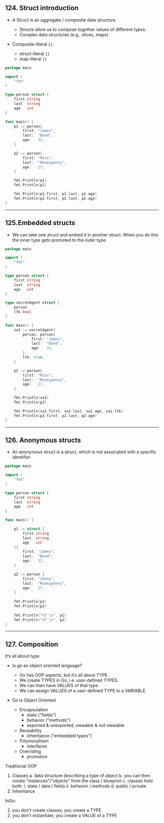## 124. Struct introduction

* A Struct is an aggregate / composite data structure. 
    * Structs allow us to compose together values of different types. 
    * Complex data structures (e.g., slices, maps)

* Composite-literal `{}`: 
    * struct-literal `{}`
    * map-literal `{}`

```go
package main

import (
	"fmt"
)

type person struct {
	first string
	last  string
	age   int
}

func main() {
	p1 := person{
		first: "James",
		last:  "Bond",
		age:   32,
	}

	p2 := person{
		first: "Miss",
		last:  "Moneypenny",
		age:   27,
	}

	fmt.Println(p1)
	fmt.Println(p2)

	fmt.Println(p1.first, p1.last, p1.age)
	fmt.Println(p2.first, p2.last, p2.age)
}
```

***

## 125.Embedded structs

* We can take one struct and embed it in another struct. When you do this the inner type gets
promoted to the outer type.

```go
package main

import (
	"fmt"
)

type person struct {
	first string
	last  string
	age   int
}

type secretAgent struct {
	person
	ltk bool
}

func main() {
	sa1 := secretAgent{
		person: person{
			first: "James",
			last:  "Bond",
			age:   32,
		},
		ltk: true,
	}

	p2 := person{
		first: "Miss",
		last:  "Moneypenny",
		age:   27,
	}

	fmt.Println(sa1)
	fmt.Println(p2)

	fmt.Println(sa1.first, sa1.last, sa1.age, sa1.ltk)
	fmt.Println(p2.first, p2.last, p2.age)
}
```

***

## 126. Anonymous structs

* An anonymous struct is a struct, which is not associated with a specific identifier.

```go
package main

import (
	"fmt"
)

type person struct {
	first string
	last  string
	age   int
}

func main() {

	p1 := struct {
		first string
		last  string
		age   int
	}{
		first: "James",
		last:  "Bond",
		age:   32,
	}

	p2 := person {
		first: "Jenny",
		last:  "Moneypenny",
		age:   27,
    }
    
	fmt.Println(p1)
	fmt.Println(p2)
	
    fmt.Println("%T \n", p1)
	fmt.Println("%T \n", p2)
}
```

***

## 127. Composition

It’s all about type

* Is go an object oriented language? 
    * Go has OOP aspects, but it’s all about TYPE. 
    * We create TYPES in Go, i.e. user-defined TYPES. 
    * We can then have VALUES of that type. 
    * We can assign VALUES of a user-defined TYPE to a VARIABLE. 

* Go is Object Oriented
    * Encapsulation
	    * state ("fields")
	    * behavior ("methods")
		* exported & unexported; viewable & not viewable
	* Reusability
	    * inheritance ("embedded types")
	* Polymorphism 
	    * interfaces
	* Overriding
	    * promotion

Traditional OOP 
1. Classes
	a. data structure describing a type of object
	b. you can then create "instances"/"objects" from the class / blueprint
	c. classes hold both:
		i. state / data / fields
		ii. behavior / methods
	d. public / private
2. Inheritance

InGo:
1. you don't create classes, you create a TYPE
2. you don't instantiate, you create a VALUE of a TYPE

